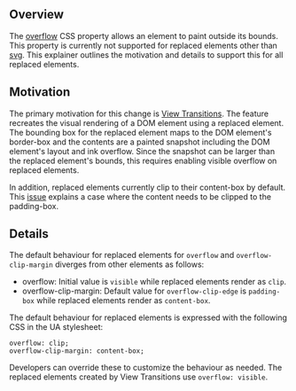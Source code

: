 ## Overview

The [overflow](https://drafts.csswg.org/css-overflow/#propdef-overflow) CSS property allows an element to paint outside its bounds. This property is currently not supported for replaced elements other than [svg](https://developer.mozilla.org/en-US/docs/Web/SVG). This explainer outlines the motivation and details to support this for all replaced elements.

## Motivation
The primary motivation for this change is [View Transitions](https://github.com/WICG/view-transitions/blob/main/explainer.md). The feature recreates the visual rendering of a DOM element using a replaced element. The bounding box for the replaced element maps to the DOM element's border-box and the contents are a painted snapshot including the DOM element's layout and ink overflow. Since the snapshot can be larger than the replaced element's bounds, this requires enabling visible overflow on replaced elements.

In addition, replaced elements currently clip to their content-box by default. This [issue](https://github.com/w3c/csswg-drafts/issues/7188) explains a case where the content needs to be clipped to the padding-box.

## Details
The default behaviour for replaced elements for `overflow` and `overflow-clip-margin` diverges from other elements as follows:

* overflow: Initial value is `visible` while replaced elements render as `clip`.
* overflow-clip-margin: Default value for `overflow-clip-edge` is `padding-box` while replaced elements render as `content-box`.

The default behaviour for replaced elements is expressed with the following CSS in the UA stylesheet:

```
overflow: clip;
overflow-clip-margin: content-box;
```

Developers can override these to customize the behaviour as needed. The replaced elements created by View Transitions use `overflow: visible`.
